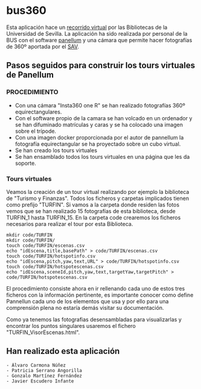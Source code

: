 # bus360

Esta aplicación hace un [recorrido virtual](https://bus.us.es/bus360) por las Bibliotecas de la Universidad de Sevilla.
La aplicación ha sido realizada por personal de la BUS con el software [panellum](https://pannellum.org/) y una cámara que permite hacer fotografías de 360º aportada por el [SAV](http://sav.us.es/).


## Pasos seguidos para construir los tours virtuales de Panellum

### PROCEDIMIENTO
- Con una cámara "Insta360 one R" se han realizado fotografías 360º equirectangulares.
- Con el software propio de la camara se han volcado en un ordenador y se han difuminado matrículas y caras y se ha colocado una imagen sobre el trípode.
- Con una imagen docker proporcionada por el autor de pannellum la fotografía equirectangular se ha proyectado sobre un cubo virtual.
- Se han creado los tours virtuales
- Se han ensamblado todos los tours virtuales en una página que les da soporte.

### Tours virtuales
Veamos la creación de un tour virtual realizando  por ejemplo la biblioteca de "Turismo y Finanzas". Todos los ficheros y carpetas implicados tienen como prefijo "TURFIN".
Si vamos a la carpeta donde residen las fotos vemos que se han realizado 15 fotografías de esta biblioteca, desde TURFIN_1 hasta TURFIN_15.
En la carpeta code crearemos los ficheros necesarios para realizar el tour por esta Biblioteca.

```
mkdir code/TURFIN
mkdir code/TURFIN/
touch code/TURFIN/escenas.csv 
echo "idEscena,title,basePath" > code/TURFIN/escenas.csv
touch code/TURFIN/hotspotinfo.csv
echo "idEscena,pitch,yaw,text,URL" > code/TURFIN/hotspotinfo.csv
touch code/TURFIN/hotspotescenas.csv
echo "idEscena,sceneId,pitch,yaw,text,targetYaw,targetPitch" > code/TURFIN/hotspotescenas.csv
```
El procedimiento consiste ahora en ir rellenando cada uno de estos tres ficheros con la información pertinente, es importante conocer como define Pannellun cada uno de los elementos que usa y por ello para una comprensión plena no estaría demás visitar su documentación.

Como ya tenemos las fotografias desensambladas para visualizarlas y encontrar los puntos singulares usaremos el fichero "TURFIN_VisorEscenas.html".




## Han realizado esta aplicación

    - Álvaro Carmona Núñez
    - Patricia Serrano Angorilla
    - Gonzalo Martínez Fernández 
    - Javier Escudero Infante


